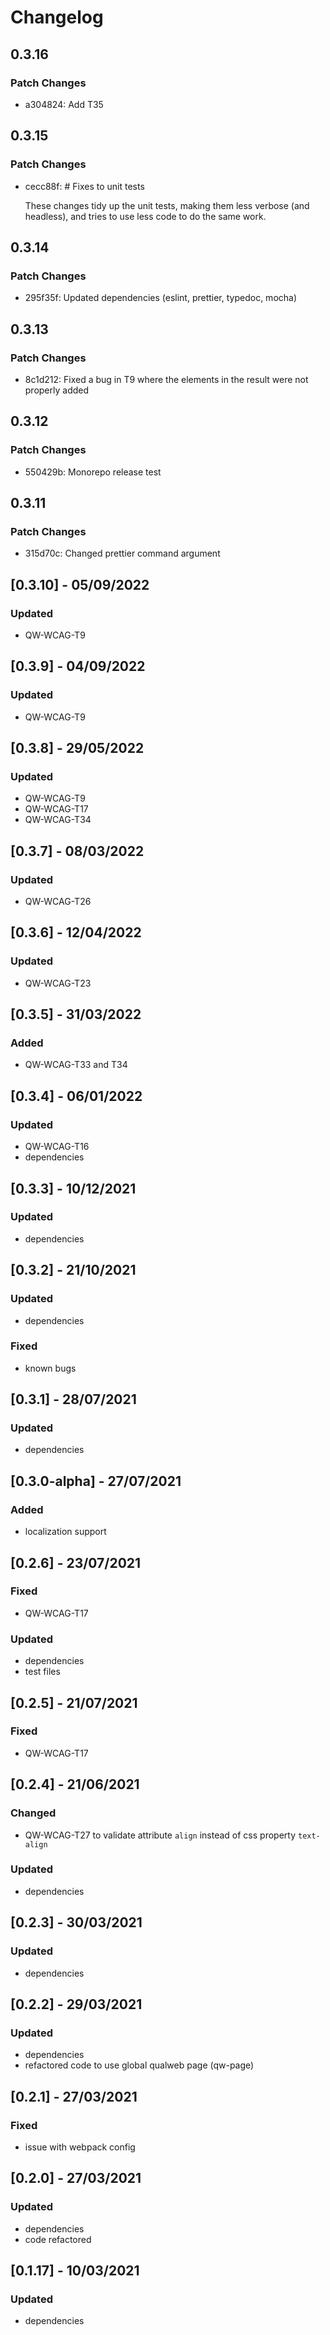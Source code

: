 # Changelog

## 0.3.16

### Patch Changes

- a304824: Add T35

## 0.3.15

### Patch Changes

- cecc88f: # Fixes to unit tests

  These changes tidy up the unit tests, making them less verbose (and headless), and tries to use less code to do the same work.

## 0.3.14

### Patch Changes

- 295f35f: Updated dependencies (eslint, prettier, typedoc, mocha)

## 0.3.13

### Patch Changes

- 8c1d212: Fixed a bug in T9 where the elements in the result were not properly added

## 0.3.12

### Patch Changes

- 550429b: Monorepo release test

## 0.3.11

### Patch Changes

- 315d70c: Changed prettier command argument

## [0.3.10] - 05/09/2022

### Updated

- QW-WCAG-T9

## [0.3.9] - 04/09/2022

### Updated

- QW-WCAG-T9

## [0.3.8] - 29/05/2022

### Updated

- QW-WCAG-T9
- QW-WCAG-T17
- QW-WCAG-T34

## [0.3.7] - 08/03/2022

### Updated

- QW-WCAG-T26

## [0.3.6] - 12/04/2022

### Updated

- QW-WCAG-T23

## [0.3.5] - 31/03/2022

### Added

- QW-WCAG-T33 and T34

## [0.3.4] - 06/01/2022

### Updated

- QW-WCAG-T16
- dependencies

## [0.3.3] - 10/12/2021

### Updated

- dependencies

## [0.3.2] - 21/10/2021

### Updated

- dependencies

### Fixed

- known bugs

## [0.3.1] - 28/07/2021

### Updated

- dependencies

## [0.3.0-alpha] - 27/07/2021

### Added

- localization support

## [0.2.6] - 23/07/2021

### Fixed

- QW-WCAG-T17

### Updated

- dependencies
- test files

## [0.2.5] - 21/07/2021

### Fixed

- QW-WCAG-T17

## [0.2.4] - 21/06/2021

### Changed

- QW-WCAG-T27 to validate attribute `align` instead of css property `text-align`

### Updated

- dependencies

## [0.2.3] - 30/03/2021

### Updated

- dependencies

## [0.2.2] - 29/03/2021

### Updated

- dependencies
- refactored code to use global qualweb page (qw-page)

## [0.2.1] - 27/03/2021

### Fixed

- issue with webpack config

## [0.2.0] - 27/03/2021

### Updated

- dependencies
- code refactored

## [0.1.17] - 10/03/2021

### Updated

- dependencies
